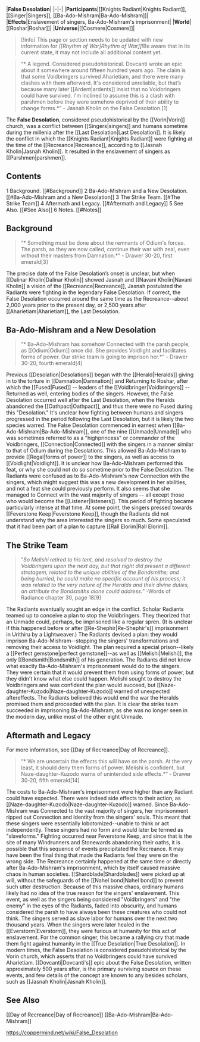 |**False Desolation**|
|-|-|
|**Participants**|[[Knights Radiant\|Knights Radiant]], [[Singer\|Singers]], [[Ba-Ado-Mishram\|Ba-Ado-Mishram]]|
|**Effects**|Enslavement of singers, Ba-Ado-Mishram's imprisonment|
|**World**|[[Roshar\|Roshar]]|
|**Universe**|[[Cosmere\|Cosmere]]|

> [!info] This page or section needs to be updated with new information for *[[Rhythm of War\|Rhythm of War]]*!Be aware that in its current state, it may not include all additional content yet.

>“* A legend. Considered pseudohistorical. Dovcanti wrote an epic about it somewhere around fifteen hundred years ago. The claim is that some Voidbringers survived Aharietiam, and there were many clashes with them afterward. It's considered unreliable, but that’s because many later [[Ardent\|ardents]] insist that no Voidbringers could have survived. I'm inclined to assume this is a clash with parshmen before they were somehow deprived of their ability to change forms.*”
\- Jasnah Kholin on the False Desolation.[1]


The **False Desolation**, considered pseudohistorical by the [[Vorin\|Vorin]] church, was a conflict between [[Singers\|singers]] and humans sometime during the millenia after the [[Last Desolation\|Last Desolation]]. It is likely the conflict in which the [[Knights Radiant\|Knights Radiant]] were fighting at the time of the [[Recreance\|Recreance]], according to [[Jasnah Kholin\|Jasnah Kholin]]. It resulted in the enslavement of singers as [[Parshmen\|parshmen]].

## Contents

1 Background. [[#Background]] 
2 Ba-Ado-Mishram and a New Desolation. [[#Ba-Ado-Mishram and a New Desolation]] 
3 The Strike Team. [[#The Strike Team]] 
4 Aftermath and Legacy. [[#Aftermath and Legacy]] 
5 See Also. [[#See Also]] 
6 Notes. [[#Notes]] 


## Background
>“* Something must be done about the remnants of Odium's forces. The parsh, as they are now called, continue their war with zeal, even without their masters from Damnation.*”
\- Drawer 30-20, first emerald[3]


The precise date of the False Desolation’s onset is unclear, but when [[Dalinar Kholin\|Dalinar Kholin]] showed Jasnah and [[Navani Kholin\|Navani Kholin]] a vision of the [[Recreance\|Recreance]], Jasnah postulated the Radiants were fighting in the legendary False Desolation. If correct, the False Desolation occurred around the same time as the Recreance--about 2,000 years prior to the present day, or 2,500 years after [[Aharietiam\|Aharietiam]], the Last Desolation.

## Ba-Ado-Mishram and a New Desolation
>“* Ba-Ado-Mishram has somehow Connected with the parsh people, as [[Odium\|Odium]] once did. She provides Voidlight and facilitates forms of power. Our strike team is going to imprison her.*”
\- Drawer 30-20, fourth emerald[4]


Previous [[Desolation\|Desolations]] began with the [[Herald\|Heralds]] giving in to the torture in [[Damnation\|Damnation]] and Returning to Roshar, after which the [[Fused\|Fused]] -- leaders of the [[Voidbringer\|Voidbringers]] -- Returned as well, entering bodies of the singers. However, the False Desolation occurred well after the Last Desolation, when the Heralds abandoned the [[Oathpact\|Oathpact]], and thus there were no Fused during this "Desolation." It's unclear how fighting between humans and singers progressed in the period following the Last Desolation, but it is likely the two species warred.
The False Desolation commenced in earnest when [[Ba-Ado-Mishram\|Ba-Ado-Mishram]], one of the nine [[Unmade\|Unmade]] who was sometimes referred to as a "highprincess" or commander of the Voidbringers, [[Connection\|Connected]] with the singers in a manner similar to that of Odium during the Desolations. This allowed Ba-Ado-Mishram to provide [[Regal\|forms of power]] to the singers, as well as access to [[Voidlight\|Voidlight]]. It is unclear how Ba-Ado-Mishram performed this feat, or why she could not do so sometime prior to the False Desolation. The Radiants were confused as to Ba-Ado-Mishram's new Connection with the singers, which might suggest this was a new development in her abilities, and not a feat she could previously perform. It also seems that she managed to Connect with the vast majority of singers -- all except those who would become the [[Listener\|listeners]].
This period of fighting became particularly intense at that time. At some point, the singers pressed towards [[Feverstone Keep\|Feverstone Keep]], though the Radiants did not understand why the area interested the singers so much. Some speculated that it had been part of a plan to capture [[Rall Elorim\|Rall Elorim]].

## The Strike Team
>“*So Melishi retired to his tent, and resolved to destroy the Voidbringers upon the next day, but that night did present a different stratagem, related to the unique abilities of the Bondsmiths; and being hurried, he could make no specific account of his process; it was related to the very nature of the Heralds and their divine duties, an attribute the Bondsmiths alone could address.*”
\-Words of Radiance chapter 30, page 18[9]

The Radiants eventually sought an edge in the conflict. Scholar Radiants teamed up to conceive a plan to stop the Voidbringers. They theorized that an Unmade could, perhaps, be imprisoned like a regular spren. (It is unclear if this happened before or after [[Re-Shephir\|Re-Shephir's]] imprisonment in Urithiru by a Lightweaver.) The Radiants devised a plan: they would imprison Ba-Ado-Mishram--stopping the singers' transformations and removing their access to Voidlight.
The plan required a special prison--likely a [[Perfect gemstone\|perfect gemstone]]--as well as [[Melishi\|Melishi]], the only [[Bondsmith\|Bondsmith]] of his generation. The Radiants did not know what exactly Ba-Ado-Mishram's imprisonment would do to the singers. They were certain that it would prevent them from using forms of power, but they didn't know what else could happen. Melishi sought to destroy the Voidbringers and was confident the plan would succeed, but [[Naze-daughter-Kuzodo\|Naze-daughter-Kuzodo]] warned of unexpected aftereffects. The Radiants believed this would end the war the Heralds promised them and proceeded with the plan. It is clear the strike team succeeded in imprisoning Ba-Ado-Mishram, as she was no longer seen in the modern day, unlike most of the other eight Unmade.

## Aftermath and Legacy
For more information, see [[Day of Recreance\|Day of Recreance]].
>“* We are uncertain the effects this will have on the parsh. At the very least, it should deny them forms of power. Melishi is confident, but Naze-daughter-Kuzodo warns of unintended side effects.*”
\- Drawer 30-20, fifth emerald[14]


The costs to Ba-Ado-Mishram's imprisonment were higher than any Radiant could have expected. There were indeed side effects to their action, as [[Naze-daughter-Kuzodo\|Naze-daughter-Kuzodo]] warned. Since Ba-Ado-Mishram was Connected to the vast majority of singers, her imprisonment ripped out Connection and Identity from the singers' souls. This meant that these singers were essentially lobotomized--unable to think or act independently. These singers had no form and would later be termed as "slaveforms."
Fighting occurred near Feverstone Keep, and since that is the site of many Windrunners and Stonewards abandoning their oaths, it is possible that this sequence of events precipitated the Recreance. It may have been the final thing that made the Radiants feel they were on the wrong side. The Recreance certainly happened at the same time or directly after Ba-Ado-Mishram's imprisonment, which by itself caused massive chaos in human societies. [[Shardblade\|Shardblades]] were picked up at will, without the safeguards of the [[Nahel bond\|Nahel bond]] to prevent such utter destruction.
Because of this massive chaos, ordinary humans likely had no idea of the true reason for the singers' enslavement. This event, as well as the singers being considered "Voidbringers" and "the enemy" in the eyes of the Radiants, faded into obscurity, and humans considered the parsh to have always been these creatures who could not think. The singers served as slave labor for humans over the next two thousand years.
When the singers were later healed in the [[Everstorm\|Everstorm]], they were furious at humanity for this act of enslavement. For the common singer, this became a rallying cry that made them fight against humanity in the [[True Desolation\|True Desolation]].
In modern times, the False Desolation is considered pseudohistorical by the Vorin church, which asserts that no Voidbringers could have survived Aharietiam. [[Dovcanti\|Dovcanti's]] epic about the False Desolation, written approximately 500 years after, is the primary surviving source on these events, and few details of the concept are known to any besides scholars, such as [[Jasnah Kholin\|Jasnah Kholin]].

## See Also
[[Day of Recreance\|Day of Recreance]]
[[Ba-Ado-Mishram\|Ba-Ado-Mishram]]


https://coppermind.net/wiki/False_Desolation